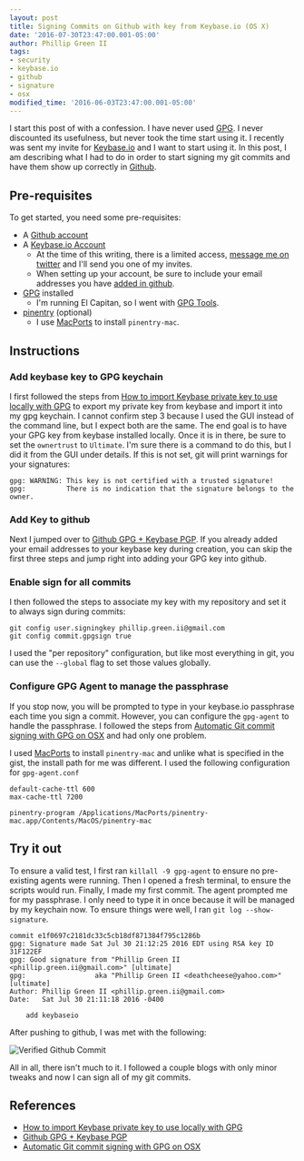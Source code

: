 ```yaml
---
layout: post
title: Signing Commits on Github with key from Keybase.io (OS X)
date: '2016-07-30T23:47:00.001-05:00'
author: Phillip Green II
tags:
- security
- keybase.io
- github
- signature
- osx
modified_time: '2016-06-03T23:47:00.001-05:00'
---
```


I start this post of with a confession.  I have never used [GPG][gpg].  I never discounted its usefulness, but never took the time start using it.  I recently was sent my invite for [Keybase.io][keybase-io] and I want to start using it.  In this post, I am describing what I had to do in order to start signing my git commits and have them show up correctly in [Github][github].

## Pre-requisites

To get started, you need some pre-requisites:

 * A [Github account][github-join]
 * A [Keybase.io Account][keybase-io]
   * At the time of this writing, there is a limited access, [message me on twitter][twitter-phillipgreenii] and I'll send you one of my invites.
   * When setting up your account, be sure to include your email addresses you have [added in github][github-associated-email-addresses].
 * [GPG][gpg] installed
   * I'm running El Capitan, so I went with [GPG Tools][gpg-tools].
 * [pinentry][pinentry] (optional)
   * I use [MacPorts][macports] to install `pinentry-mac`.

## Instructions

### Add keybase key to GPG keychain

I first followed the steps from [How to import Keybase private key to use locally with GPG][import-keybaseio-gpg] to export my private key from keybase and import it into my gpg keychain.  I cannot confirm step 3 because I used the GUI instead of the command line, but I expect both are the same.  The end goal is to have your GPG key from keybase installed locally.  Once it is in there, be sure to set the `ownertrust` to `Ultimate`.  I'm sure there is a command to do this, but I did it from the GUI under details.  If this is not set, git will print warnings for your signatures:
```
gpg: WARNING: This key is not certified with a trusted signature!
gpg:          There is no indication that the signature belongs to the owner.
```

### Add Key to github

Next I jumped over to [Github GPG + Keybase PGP][github-gpg-keybase-pgp].  If you already added your email addresses to your keybase key during creation, you can skip the first three steps and jump right into adding your GPG key into github.  

### Enable sign for all commits

I then followed the steps to associate my key with my repository and set it to always sign during commits:

```
git config user.signingkey phillip.green.ii@gmail.com
git config commit.gpgsign true
```

I used the "per repository" configuration, but like most everything in git, you can use the `--global` flag to set those values globally.

### Configure GPG Agent to manage the passphrase

If you stop now, you will be prompted to type in your keybase.io passphrase each time you sign a commit.  However, you can configure the `gpg-agent` to handle the passphrase.  I followed the steps from [Automatic Git commit signing with GPG on OSX][atomatic-git-sign-with-gpg-osx] and had only one problem.

I used [MacPorts][macports] to install `pinentry-mac` and unlike what is specified in the gist, the install path for me was different.  I used the following configuration for `gpg-agent.conf`

```
default-cache-ttl 600
max-cache-ttl 7200

pinentry-program /Applications/MacPorts/pinentry-mac.app/Contents/MacOS/pinentry-mac
```

## Try it out

To ensure a valid test, I first ran `killall -9 gpg-agent` to ensure no pre-existing agents were running.  Then I opened a fresh terminal, to ensure the scripts would run.  Finally, I made my first commit.  The agent prompted me for my passphrase.  I only need to type it in once because it will be managed by my keychain now.  To ensure things were well, I ran `git log --show-signature`.

```
commit e1f0697c2181dc33c5cb18df871384f795c1286b
gpg: Signature made Sat Jul 30 21:12:25 2016 EDT using RSA key ID 31F122EF
gpg: Good signature from "Phillip Green II <phillip.green.ii@gmail.com>" [ultimate]
gpg:                 aka "Phillip Green II <deathcheese@yahoo.com>" [ultimate]
Author: Phillip Green II <phillip.green.ii@gmail.com>
Date:   Sat Jul 30 21:11:18 2016 -0400

    add keybaseio
```

After pushing to github, I was met with the following:

![Verified Github Commit][img-verified-github-commit]

All in all, there isn't  much to it.  I followed a couple blogs with only minor tweaks and now I can sign all of my git commits.

## References
* [How to import Keybase private key to use locally with GPG][import-keybaseio-gpg]
* [Github GPG + Keybase PGP][github-gpg-keybase-pgp]
* [Automatic Git commit signing with GPG on OSX][atomatic-git-sign-with-gpg-osx]


[atomatic-git-sign-with-gpg-osx]: <https://gist.github.com/bmhatfield/cc21ec0a3a2df963bffa3c1f884b676b> "Automatic Git commit signing with GPG on OSX"
[github]: <https://github.com/> "GitHub"
[github-associated-email-addresses]: <https://github.com/settings/emails> "Associated Email Addresses"
[github-join]: <https://github.com/join> "Join GitHub"
[github-gpg-keybase-pgp]: <https://www.ahmadnassri.com/blog/github-gpg-keybase-pgp/> "Github GPG + Keybase PGP"
[gpg]: <https://www.gnupg.org/> "GnuPG"
[gpg-tools]: <https://gpgtools.org/> "GPG Tools"
[import-keybaseio-gpg]: <http://www.keybits.net/2016/02/import-keybase-private-key/> "How to import Keybase private key to use locally with GPG"
[keybase-io]: <https://keybase.io/> "Keybase.io"
[macports]: <https://www.macports.org/> "MacPorts"
[pinentry]: <https://www.gnupg.org/related_software/pinentry/index.en.html> "Gnu Pinentry"
[twitter-phillipgreenii]: <https://twitter.com/phillipgreenii> "phillipgreenii (twitter)"


[img-verified-github-commit]: <{{ site.baseurl }}/images/signing-commits-on-github-with-keybaseio/verified-github-commit.png> "Verified Github Commit"

